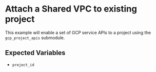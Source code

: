 # Attach a Shared VPC to existing project

This example will enable a set of GCP service APIs to a project using the
`gcp_project_apis` submodule.

## Expected Variables

- `project_id`

